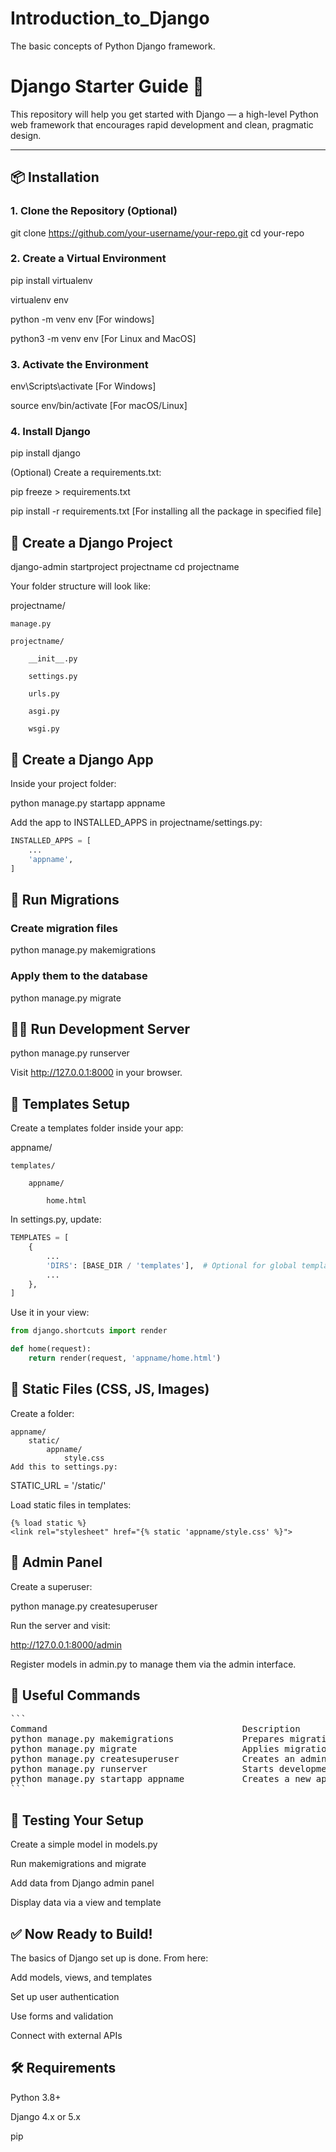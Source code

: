 # Introduction_to_Django
The basic concepts of Python Django framework.


# Django Starter Guide 🐍

This repository will help you get started with Django — a high-level Python web framework that encourages rapid development and clean, pragmatic design.

---

## 📦 Installation

### 1. Clone the Repository (Optional)

git clone https://github.com/your-username/your-repo.git
cd your-repo

### 2. Create a Virtual Environment

pip install virtualenv

virtualenv env

python -m venv env  [For windows]

python3 -m venv env [For Linux and MacOS]

### 3. Activate the Environment

env\Scripts\activate [For Windows]

source env/bin/activate [For macOS/Linux]

### 4. Install Django

pip install django

(Optional) Create a requirements.txt:

pip freeze > requirements.txt

pip install -r requirements.txt [For installing all the package in specified file]

## 🚀 Create a Django Project

django-admin startproject projectname
cd projectname

Your folder structure will look like:

projectname/

    manage.py

    projectname/

        __init__.py

        settings.py

        urls.py

        asgi.py

        wsgi.py

## 🧱 Create a Django App

Inside your project folder:

python manage.py startapp appname

Add the app to INSTALLED_APPS in projectname/settings.py:
``` python
INSTALLED_APPS = [
    ...
    'appname',
]
```
## 🔧 Run Migrations

### Create migration files
python manage.py makemigrations

### Apply them to the database
python manage.py migrate

## 👨‍💻 Run Development Server

python manage.py runserver

Visit http://127.0.0.1:8000 in your browser.

## 📝 Templates Setup
Create a templates folder inside your app:

appname/

    templates/

        appname/

            home.html

In settings.py, update:
``` python
TEMPLATES = [
    {
        ...
        'DIRS': [BASE_DIR / 'templates'],  # Optional for global templates
        ...
    },
]
```
Use it in your view:
``` python
from django.shortcuts import render

def home(request):
    return render(request, 'appname/home.html')
```
## 🎨 Static Files (CSS, JS, Images)
Create a folder:
```
appname/
    static/
        appname/
            style.css
Add this to settings.py:
```
STATIC_URL = '/static/'

Load static files in templates:
```
{% load static %}
<link rel="stylesheet" href="{% static 'appname/style.css' %}">
```
## 🔐 Admin Panel
Create a superuser:

python manage.py createsuperuser

Run the server and visit:

http://127.0.0.1:8000/admin

Register models in admin.py to manage them via the admin interface.

## 📁 Useful Commands
<pre>```
Command	                                    Description
python manage.py makemigrations	            Prepares migrations for model changes
python manage.py migrate	                Applies migrations to the DB
python manage.py createsuperuser	        Creates an admin user
python manage.py runserver	                Starts development server
python manage.py startapp appname	        Creates a new app
``` </pre>
## 🧪 Testing Your Setup
Create a simple model in models.py

Run makemigrations and migrate

Add data from Django admin panel

Display data via a view and template

## ✅ Now Ready to Build!
The basics of Django set up is done. From here:

Add models, views, and templates

Set up user authentication

Use forms and validation

Connect with external APIs

## 🛠 Requirements
Python 3.8+

Django 4.x or 5.x

pip
